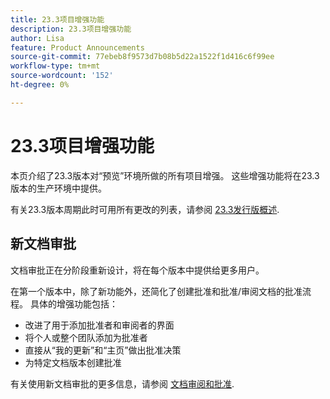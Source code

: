 ```yaml
---
title: 23.3项目增强功能
description: 23.3项目增强功能
author: Lisa
feature: Product Announcements
source-git-commit: 77ebeb8f9573d7b08b5d22a1522f1d416c6f99ee
workflow-type: tm+mt
source-wordcount: '152'
ht-degree: 0%

---
```


# 23.3项目增强功能

本页介绍了23.3版本对“预览”环境所做的所有项目增强。 这些增强功能将在23.3版本的生产环境中提供。

有关23.3版本周期此时可用所有更改的列表，请参阅 [23.3发行版概述](/help/quicksilver/product-announcements/product-releases/23.3-release-activity/23-3-release-overview.md).

## 新文档审批

文档审批正在分阶段重新设计，将在每个版本中提供给更多用户。

在第一个版本中，除了新功能外，还简化了创建批准和批准/审阅文档的批准流程。 具体的增强功能包括：

* 改进了用于添加批准者和审阅者的界面
* 将个人或整个团队添加为批准者
* 直接从“我的更新”和“主页”做出批准决策
* 为特定文档版本创建批准

有关使用新文档审批的更多信息，请参阅 [文档审阅和批准](https://experienceleague.adobe.com/docs/workfront/using/review-and-approve-work/document-reviews-and-approvals/document-reviews-and-approvals.html?lang=en).
